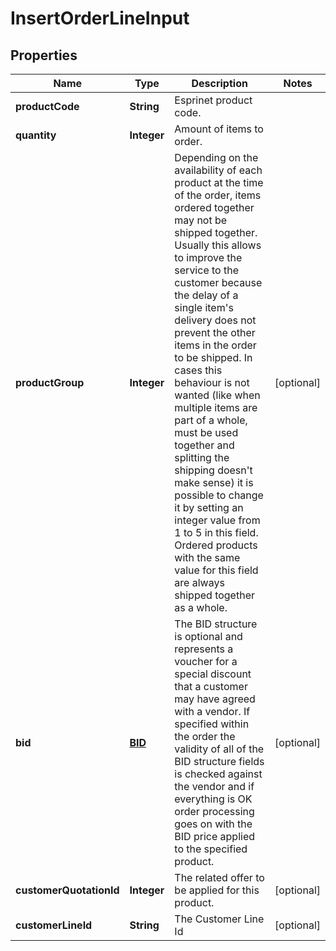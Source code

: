 
# InsertOrderLineInput

## Properties
Name | Type | Description | Notes
------------ | ------------- | ------------- | -------------
**productCode** | **String** | Esprinet product code. | 
**quantity** | **Integer** | Amount of items to order. | 
**productGroup** | **Integer** | Depending on the availability of each product at the time of the order, items ordered together may not be shipped together. Usually this allows to improve the service to the customer because the delay of a single item&#39;s delivery does not prevent the other items in the order to be shipped. In cases this behaviour is not wanted (like when multiple items are part of a whole, must be used together and splitting the shipping doesn&#39;t make sense) it is possible to change it by setting an integer value from 1 to 5 in this field. Ordered products with the same value for this field are always shipped together as a whole. |  [optional]
**bid** | [**BID**](BID.md) | The BID structure is optional and represents a voucher for a special discount that a customer may have agreed with a vendor. If specified within the order the validity of all of the BID structure fields is checked against the vendor and if everything is OK order processing goes on with the BID price applied to the specified product. |  [optional]
**customerQuotationId** | **Integer** | The related offer to be applied for this product. |  [optional]
**customerLineId** | **String** | The Customer Line Id |  [optional]



